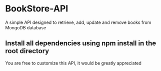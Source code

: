 # BookStore-API
A simple API designed to retrieve, add, update and remove books from MongoDB database

## Install all dependencies using npm install in the root directory
You are free to customize this API, it would be greatly appreciated
